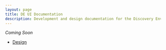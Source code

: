 ```yaml
---
layout: page
title: DE UI Documentation
description: Development and design documentation for the Discovery Environment User Interface
---
```


_*Coming Soon*_

* [Design](design)



